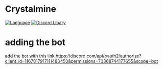 # Crystalmine
[![Language](https://img.shields.io/badge/TypeScript-blue.svg)](https://github.com/microsoft/TypeScript)
[![Discord Libary](https://img.shields.io/badge/Eris-green.svg)](https://github.com/abalabahaha/eris) 

# adding the bot 
add the bot with this link:https://discord.com/api/oauth2/authorize?client_id=1167817917111480450&permissions=70368744177655&scope=bot
